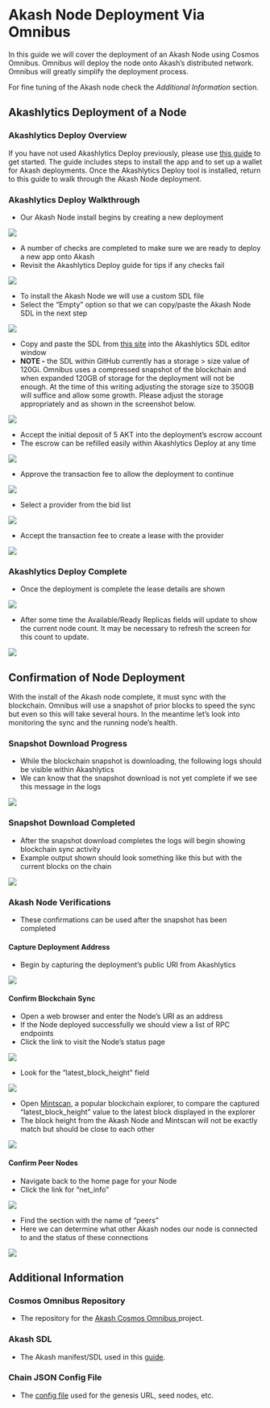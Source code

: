 # Akash Node Deployment Via Omnibus

In this guide we will cover the deployment of an Akash Node using Cosmos Omnibus.  Omnibus will deploy the node onto Akash’s distributed network. Omnibus will greatly simplify the deployment process.

For fine tuning of the Akash node check the _Additional Information_ section.

## Akashlytics Deployment of a Node

### Akashlytics Deploy Overview

If you have not used Akashlytics Deploy previously, please use [this guide](https://docs.akash.network/guides/deploy) to get started.  The guide includes steps to install the app and to set up a wallet for Akash deployments.  Once the Akashlytics Deploy tool is installed, return to this guide to walk through the Akash Node deployment.

### Akashlytics Deploy Walkthrough

* Our Akash Node install begins by creating a new deployment

![](../.gitbook/assets/deploymentsHomeScreen.png)

* A number of checks are completed to make sure we are ready to deploy a new app onto Akash&#x20;
* Revisit the Akashlytics Deploy guide for tips if any checks fail

![](../.gitbook/assets/akashlyticsBaseVerify.png)

* To install the Akash Node we will use a custom SDL file&#x20;
* Select the “Empty” option so that we can copy/paste the Akash Node SDL in the next step

![](../.gitbook/assets/manifestSelectInitial.png)

* Copy and paste the SDL from [this site](https://github.com/tombeynon/cosmos-omnibus/blob/master/akash/deploy.yml) into the Akashlytics SDL editor window
* **NOTE -** the SDL within GitHub currently has a storage > size value of 120Gi.  Omnibus uses a compressed snapshot of the blockchain and when expanded 120GB of storage for the deployment will not be enough.  At the time of this writing adjusting the storage size to 350GB will suffice and allow some growth.  Please adjust the storage appropriately and as shown in the screenshot below.

![](../.gitbook/assets/sdlWithStorageAdjustment.png)

* Accept the initial deposit of 5 AKT into the deployment’s escrow account&#x20;
* The escrow can be refilled easily within Akashlytics Deploy at any time

![](<../.gitbook/assets/acceptDeposit (1).png>)

* Approve the transaction fee to allow the deployment to continue

![](../.gitbook/assets/transactionFeeDeployAccept.png)

* Select a provider from the bid list

![](../.gitbook/assets/bidSelect.png)

* Accept the transaction fee to create a lease with the provider

![](../.gitbook/assets/bidTransactionFee.png)

### Akashlytics Deploy Complete

* Once the deployment is complete the lease details are shown

![](<../.gitbook/assets/deploymentComplete (1).png>)

* After some time the Available/Ready Replicas fields will update to show the current node count.  It may be necessary to refresh the screen for this count to update.

![](../.gitbook/assets/deploymentCounts.png)

## Confirmation of Node Deployment

With the install of the Akash node complete, it must sync with the blockchain.  Omnibus will use a snapshot of prior blocks to speed the sync but even so this will take several hours.  In the meantime let’s look into monitoring the sync and the running node’s health.

### Snapshot Download Progress

* While the blockchain snapshot is downloading, the following logs should be visible within Akashlytics&#x20;
* We can know that the snapshot download is not yet complete if we see this message in the logs

![](../.gitbook/assets/snapshotDownloading.png)

### Snapshot Download Completed

* After the snapshot download completes the logs will begin showing blockchain sync activity
* &#x20;Example output shown should look something like this but with the current blocks on the chain

![](../.gitbook/assets/snapshotDownloadComplete.png)

### Akash Node Verifications

* These confirmations can be used after the snapshot has been completed

#### Capture Deployment Address

* Begin by capturing the deployment’s public URI from Akashlytics

![](../.gitbook/assets/nodeUIR.png)

#### Confirm Blockchain Sync

* Open a web browser and enter the Node’s URI as an address&#x20;
* If the Node deployed successfully we should view a list of RPC endpoints&#x20;
* Click the link to visit the Node’s status page

![](<../.gitbook/assets/rpcStatusLink (1).png>)

* Look for the “latest\_block\_height” field

![](../.gitbook/assets/rpcStatusVerification.png)

* Open [Mintscan](https://www.mintscan.io/akash), a popular blockchain explorer, to compare the captured “latest\_block\_height” value to the latest block displayed in the explorer&#x20;
* The block height from the Akash Node and Mintscan will not be exactly match but should be close to each other

![](../.gitbook/assets/mintscanBlockHeight.png)

#### Confirm Peer Nodes

* Navigate back to the home page for your Node&#x20;
* Click the link for “net\_info”

![](../.gitbook/assets/rpcNetInfoLink.png)

* Find the section with the name of “peers”&#x20;
* Here we can determine what other Akash nodes our node is connected to and the status of these connections

![](../.gitbook/assets/rpcNetInfoData.png)

## Additional Information

### Cosmos Omnibus Repository

* The repository for the [Akash Cosmos Omnibus ](https://github.com/ovrclk/cosmos-omnibus)project.

### Akash SDL

* The Akash manifest/SDL used in this [guide](https://github.com/ovrclk/cosmos-omnibus/blob/master/akash/deploy.yml).

### Chain JSON Config File

* The [config file](https://raw.githubusercontent.com/ovrclk/net/master/mainnet/meta.json) used for the genesis URL, seed nodes, etc.

